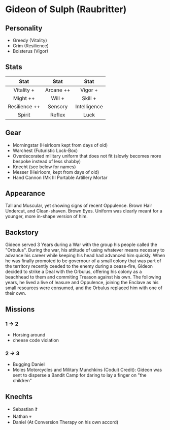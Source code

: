 # Gideon of Sulph (Raubritter)

## Personality

- Greedy (Vitality)
- Grim (Resilience)
- Boisterus (Vigor)

## Stats


|     Stat      |  Stat   |     Stat          |
| :-----------: | :-----: | :----------:      |
|  Vitality +  | Arcane ++   |    Vigor  +        |
|     Might ++ |  Will +   |   Skill   +        |
| Resilience ++ | Sensory  | Intelligence    |
| Spirit  | Reflex     |     Luck          |


 ## Gear

 - Morningstar (Heirloom kept from days of old)
 - Warchest (Futuristic Lock-Box)
 - Overdecorated military uniform that does not fit (slowly becomes more bespoke instead of less shabby)
 - Knecht (see below for names)
 - Messer (Heirloom, kept from days of old)
 - Hand Cannon (Mk III Portable Artillery Mortar 

## Appearance

Tall and Muscular, yet showing signs of recent Oppulence. Brown Hair Undercut, and Clean-shaven. Brown Eyes.
Uniform was clearly meant for a younger, more in-shape version of him.

## Backstory

Gideon served 3 Years during a War with the group his people called the "Orbulus".
During the war, his attitude of using whatever means necesary to advance his career while keeping his head had advanced him quickly.
When he was finally promoted to be governour of a small colony that was part of the territory recently ceeded to the enemy during a cease-fire,
Gideon decided to strike a Deal with the Orbulus, offering his colony as a beachhead to them and commiting Treason against his own.
The following years, he lived a live of leasure and Oppulence, joining the Enclave as his small resources were consumed, and the Orbulus replaced him with one of their own.

## Missions

### 1 -> 2
- Horsing around
- cheese code violation

### 2 -> 3
- Bugging Daniel
- Moles Motorcycles and Military Munchkins (Coduit Credit): Gideon was sent to disperse a Bandit Camp for daring to lay a finger on "the children"


## Knechts
- Sebastian ❓
- Nathan 💀
- Daniel (At Conversion Therapy on his own accord)

